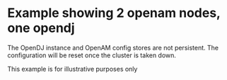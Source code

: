 # Example showing 2 openam nodes, one opendj

The OpenDJ instance and OpenAM config stores are not persistent. The configuration
will be reset once the cluster is taken down.

This example is for illustrative purposes only
